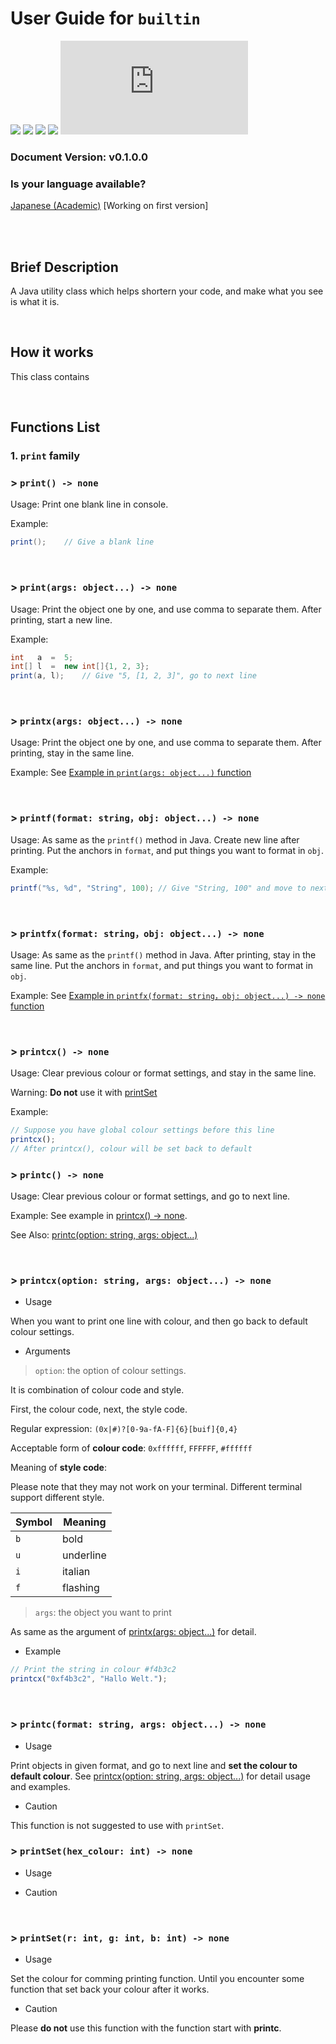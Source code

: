 User Guide for `builtin`
=======================================

![](https://img.shields.io/badge/status-able_to_be_used-fcc800?logoColor=4c6473)
![](https://img.shields.io/github/issues-raw/OzelotVanilla/aTool/bug:%20builtin?color=f09199&label=bug)
![](https://img.shields.io/github/issues-raw/OzelotVanilla/aTool/warning:%20builtin?color=F08300&label=warn)
![](https://img.shields.io/github/issues-raw/OzelotVanilla/Jathon/todo:%20builtin?color=38a1db&label=todo)
![](https://img.shields.io/github/size/OzelotVanilla/Jathon/src/main/java/org/ceslang/jathon/builtin.java?color=CEE4AE&logoColor=4c6473)

### Document Version: v0.1.0.0

### Is your language available?

<a href="./builtin-jpa.md">
Japanese (Academic)</a> [Working on first version]

<br /><br />

Brief Description
---------------------------------------

A Java utility class which helps shortern your code,
and make what you see is what it is.

<br />

How it works
---------------------------------------

This class contains 

<br />

Functions List
---------------------------------------

### 1. `print` family

### \> `print() -> none` 

<!-- print(): void print(void): void->

<!-- Search Keyword: no-arg print -->

Usage: Print one blank line in console.

Example:

```java
print();    // Give a blank line
```

<br />

### \> `print(args: object...) -> none`

<!-- print(Object...): void -->

<!-- Search Keyword: print function -->

Usage: Print the object one by one, and use comma to separate them.
After printing, start a new line.

Example:

```java
int   a  =  5;
int[] l  =  new int[]{1, 2, 3};
print(a, l);    // Give "5, [1, 2, 3]", go to next line
```

<br />

### \> `printx(args: object...) -> none`

<!-- printx(Object...): void -->

<!-- Search Keyword: printx function print in same line -->

Usage: Print the object one by one, and use comma to separate them.
After printing, stay in the same line.

Example: See [Example in `print(args: object...)` function](#-printargs-object---none)

<br />

### \> `printf(format: string，obj: object...) -> none`

<!-- printf(): void printf(void): void->

<!-- Search Keyword: print format print with format -->

Usage: As same as the `printf()` method in Java. Create new line after printing.
Put the anchors in `format`, and put things you want to format in `obj`.

Example:

```java
printf("%s, %d", "String", 100); // Give "String, 100" and move to next line
```

<br />

### \> `printfx(format: string，obj: object...) -> none`

<!-- printfx(): void printf(void): void->

<!-- Search Keyword: print format print with format no return -->

Usage: As same as the `printf()` method in Java. After printing, stay in the same line.
Put the anchors in `format`, and put things you want to format in `obj`.

Example: See [Example in `printfx(format: string，obj: object...) -> none`
function](#-printfformat-stringobj-object---none)

<br />

### \> `printcx() -> none`

<!-- printcx(): void -->

<!-- Colour printing clear colour settings -->

Usage: Clear previous colour or format settings,
and stay in the same line.

Warning: **Do not** use it with [printSet](#-printsethex_colour-int---none)

Example:

```javascript
// Suppose you have global colour settings before this line
printcx();
// After printcx(), colour will be set back to default
```

### \> `printc() -> none`

<!-- printc(): void -->

<!-- Colour printing -->

Usage: Clear previous colour or format settings, and go to next line.

Example: See example in [printcx() -> none](#-printcx---none).



See Also: [printc(option: string,
args: object...)](#printcoption-string-args-object---none)

<br />

### \> `printcx(option: string, args: object...) -> none`

<!-- printc(String, Object...): void -->

* Usage

When you want to print one line with colour,
and then go back to default colour settings.

* Arguments

> `option`: the option of colour settings.
 
It is combination of colour code and style.

First, the colour code, next, the style code.

Regular expression: `(0x|#)?[0-9a-fA-F]{6}[buif]{0,4}`

Acceptable form of **colour code**: `0xffffff`, `FFFFFF`, `#ffffff`

Meaning of **style code**:

Please note that they may not work on your terminal.
Different terminal support different style.

| Symbol | Meaning   |
| ------ | --------- |
| `b`    | bold      |
| `u`    | underline |
| `i`    | italian   |
| `f`    | flashing  |

> `args`: the object you want to print

As same as the argument of [printx(args: object...)](#-printxargs-object---none)
for detail.

* Example

```javascript
// Print the string in colour #f4b3c2
printcx("0xf4b3c2", "Hallo Welt.");
```

<br />

### \> `printc(format: string, args: object...) -> none`

<!-- printc(): void -->

<!-- Colour printing -->

* Usage

Print objects in given format, and go to next line
and **set the colour to default colour**.
See [printcx(option: string, args: object...)](#-printcxoption-string-args-object---none)
for detail usage and examples.

* Caution

This function is not suggested to use with `printSet`.


### \> `printSet(hex_colour: int) -> none`

<!-- printSet(int): void -->

<!-- global colour settings -->

* Usage


* Caution

<br />

### \> `printSet(r: int, g: int, b: int) -> none`

* Usage

Set the colour for comming printing function.
Until you encounter some function that set back your colour after it works.

* Caution

Please **do not** use this function with the function start with **printc**.

<br />
